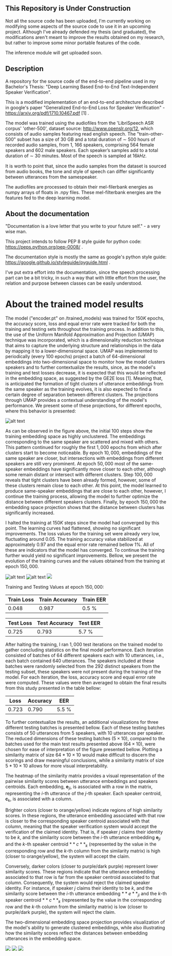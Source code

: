 ## This Repository is Under Construction
Not all the source code has been uploaded, I'm currently working on modifying some aspects of the source code 
to use it in an upcoming project. Although I've already defended my thesis (and graduated), the modifications aren't meant to
improve the results obtained on my research, but rather to improve some minor portable features of the code.

The inference module will get uploaded soon. 

## Description
A repository for the source code of the end-to-end pipeline used in my Bachelor's Thesis: "Deep Learning Based End-to-End Text-Independent Speaker Verification".

This is a modified implementation of an end-to-end architecture described in google's paper "Generalized End-to-End Loss for Speaker Verification" - https://arxiv.org/pdf/1710.10467.pdf [1] . 

The model was trained using the audiofiles from the 'LibriSpeech ASR corpus' 'other-500', dataset source: http://www.openslr.org/12, which consists of audio samples
featuring read english speech. The "train-other-500" subset has a size of 30 GB and a total duration of ∼ 500 hours of recorded audio samples, from 1, 166 speakers,
comprising 564 female speakers and 602 male speakers. Each speaker’s samples add to a total duration of ∼ 30 minutes. Most of the speech is sampled at 16𝑘𝐻𝑧.

It is worth to point that, since the audio samples from the dataset is sourced from audio books, the tone and style of speech can differ significantly between utterances from the samespeaker.

The audiofiles are processed to obtain their mel-filerbank energies as numpy arrays of floats
in .npy files. These mel-filterbank energies are the features fed to the deep learning model.

## About the documentation
"Documentation is a love letter that you write to your future self." - a very wise man.

This project intends to follow PEP 8 style guide for python code: https://peps.python.org/pep-0008/ .

The documentation style is mostly the same as google's python style guide: https://google.github.io/styleguide/pyguide.html .

I've put extra effort into the documentation, since the speech processing part can be a bit tricky, in such a way that with little effort from the user, the relation and purpose between classes can be easily understood. 

# About the trained model results
The model ("encoder.pt" on /trained_models) was trained for $150 K$ epochs, the accuracy score, loss and equal error rate were tracked for both the training and testing sets throughout the training process. In addition to this, the use of the Uniform Manifold Approximation and Projection (UMAP) technique was incorporated, which is a dimensionality reduction technique that aims to capture the underlying structure and relationships in the data by mapping it to a lower-dimensional space. UMAP was implemented to periodically (every $100$ epochs) project a batch of $64$-dimensional embeddings into two-dimensional space to monitor how the model clusters speakers and to further contextualize the results, since, as the model's training and test losses decrease, it is expected that this would be reflected in the embedding space, as suggested by the GE2E loss [1]. Meaning that, is anticipated the formation of tight clusters of utterance embeddings from the same speaker as the training evolves, it is also expected to find a certain degree of separation between different clusters. The projections through UMAP provides a contextual understanding of the model's performance. We present some of these projections, for different epochs, where this behavior is presented:

![alt text](https://github.com/gablj/speaker-verification/blob/main/images/umap_projections.png)

As can be observed in the figure above, the initial $100$ steps show the training embedding space as highly unclustered. The embeddings corresponding to the same speaker are scattered and mixed with others. This pattern continued for roughly the first $1,000$ epochs from which after clusters start to become noticeable. By epoch $10,000$, embeddings of the same speaker are closer, but intersections with embeddings from different speakers are still very prominent.  At epoch $50, 000$ most of the same-speaker embeddings have significantly move closer to each other, although some remain distant or intersect with different clusters. Step $100,000$ reveals that tight clusters have been already formed, however, some of these clusters remain close to each other. At this point, the model learned to produce same-speaker embeddings that are close to each other, however, I continue the training process, allowing the model to further optimize the distance between different speakers clusters. Finally, by epoch $150, 000$ the embedding space projection shows that the distance between clusters has significantly increased.

I halted the training at $150 K$ steps since the model had converged by this point. The learning curves had flattened, showing no significant improvements. The loss values for the training set were already very low, fluctuating around $0.05$. The training accuracy value stabilized at approximately $0.97$ and the equal error rate remained bellow $1 \%$.
All of these are indicators that the model has converged. To continue the training further would yield no significant improvements.
Bellow, we present the evolution of the training curves and the values obtained from the training at epoch $150, 000$.

![alt text](https://github.com/gablj/speaker-verification/blob/main/images/loss_plot.png)
![alt text](https://github.com/gablj/speaker-verification/blob/main/images/eer_plot.png)
<img src="https://github.com/gablj/speaker-verification/blob/main/images/accuracy_plot.png" width="whatever" height="whatever">


Training and Testing Values at epoch $150, 000$:

| Train Loss | Train Accuracy | Train EER |
|------------|----------------|-----------|
| 0.048      | 0.987          | 0.5 \%    |

| Test Loss | Test Accuracy   | Test EER |
|------------|----------------|-----------|
| 0.725      | 0.793          |  5.7 \%    |

After halting the training, I ran $1,000$ test iterations on the trained model to gather concluding statistics on the final model performance. Each iteration consisted of batches of $64$ different speakers each with $10$ utterances, i.e., each batch contained $640$ utterances. The speakers included at these batches were randomly selected from the $292$ distinct speakers from the testing subset, these speakers were not present during the training of the model. For each iteration, the loss, accuracy score and equal error rate were computed. These values were then averaged to obtain the final results from this study presented in the table bellow:  
  
|  Loss |  Accuracy | EER |
|------------|----------------|-----------|
| 0.723      | 0.790          | 5.5 \%   |

To further contextualize the results, an additional visualizations for three different testing batches is presented bellow. Each of these testing batches consists of $50$ utterances from $5$ speakers, with $10$ utterances per speaker. The reduced dimensions of these testing batches ($5 \times 10$), compared to the batches used for the main test results presented above ($64 \times 10$), were chosen for ease of interpretation of the figure presented bellow. Plotting a similarity matrix of size $64 * 10 \times 10$ would make difficult to discern the scorings and draw meaningful conclusions, while a similarity matrix of size $5 * 10 \times 10$ allows for more visual interpretability.

The heatmap of the similarity matrix provides a visual representation of the pairwise similarity scores between utterance embeddings and speakers centroids. Each embedding, ${\mathbf{e}}_{ji}$, is associated with a row in the matrix, representing the  *i*-th utterance of the *j*-th speaker. Each speaker centroid, **c**<sub>k</sub>, is associated with a column.

Brighter colors (closer to orange/yellow) indicate regions of high similarity scores. In these regions, the utterance embedding associated with that row is closer to the corresponding speaker centroid associated with that column, meaning that the speaker verification system would accept the verification of the claimed identity. That is, if speaker *j* claims their identity to be *k*, and the similarity score between the *i*-th utterance embedding ${\mathbf{e}}_{ji}$ and the *k*-th speaker centroid ${**c**}_{k}$ (represented by the value in the corresponding row and the *k*-th column from the similarity matrix) is high (closer to orange/yellow), the system will accept the claim. 

Conversely, darker colors (closer to purple/dark purple) represent lower similarity scores. These regions indicate that the utterance embedding associated to that row is far from the speaker centroid associated to that column. Consequently, the system would reject the claimed speaker identity. For instance, if speaker *j* claims their identity to be *k*, and the similarity score between the *i*-th utterance embedding ${**e**}_{ji}$ and the *k*-th speaker centroid ${**c**}_{k}$ (represented by the value in the corresponding row and the *k*-th column from the similarity matrix) is low (closer to purple/dark purple), the system will reject the claim. 

The two-dimensional embedding space projection provides visualization of the model's ability to generate clustered embeddings, while also illustrating how the similarity scores reflect the distances between embedding utterances in the embedding space.

<img src="https://github.com/gablj/speaker-verification/blob/main/images/sim_mat_embed_proj_8.png" width="whatever" height="whatever">
<img src="https://github.com/gablj/speaker-verification/blob/main/images/sim_mat_embed_proj_7.png" width="whatever" height="whatever">
<img src="https://github.com/gablj/speaker-verification/blob/main/images/sim_mat_embed_proj_1.png" width="whatever" height="whatever">
